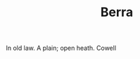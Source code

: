---
title: Berra
permalink: "/definitions/berra.html"
body: In old law. A plain; open heath. Cowell
published_at: '2018-07-07'
layout: post
---